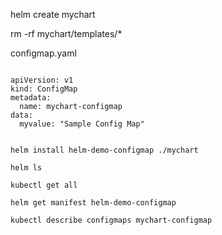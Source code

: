 
helm create mychart


rm -rf mychart/templates/*



configmap.yaml
~~~~~~~~~~~~~

apiVersion: v1
kind: ConfigMap
metadata:
  name: mychart-configmap
data:
  myvalue: "Sample Config Map"


helm install helm-demo-configmap ./mychart

helm ls

kubectl get all

helm get manifest helm-demo-configmap

kubectl describe configmaps mychart-configmap
